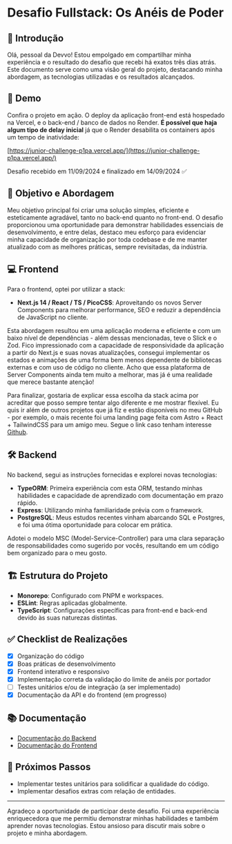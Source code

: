 # Desafio Fullstack: Os Anéis de Poder

## 🌟 Introdução

Olá, pessoal da Devvo! Estou empolgado em compartilhar minha experiência e o resultado do desafio que recebi há exatos três dias atrás. Este documento serve como uma visão geral do projeto, destacando minha abordagem, as tecnologias utilizadas e os resultados alcançados.

## 🚀 Demo

Confira o projeto em ação. O deploy da aplicação front-end está hospedado na Vercel, e o back-end / banco de dados no Render. **É possível que haja algum tipo de delay inicial** já que o Render desabilita os containers após um tempo de inatividade:

[https://junior-challenge-p1pa.vercel.app/](https://junior-challenge-p1pa.vercel.app/)

Desafio recebido em 11/09/2024 e finalizado em 14/09/2024 ✅

## 🎯 Objetivo e Abordagem

Meu objetivo principal foi criar uma solução simples, eficiente e esteticamente agradável, tanto no back-end quanto no front-end. O desafio proporcionou uma oportunidade para demonstrar habilidades essenciais de desenvolvimento, e entre delas, destaco meu esforço para evidenciar minha capacidade de organização por toda codebase e de me manter atualizado com as melhores práticas, sempre revisitadas, da indústria.

## 💻 Frontend

Para o frontend, optei por utilizar a stack:

- **Next.js 14 / React / TS / PicoCSS**: Aproveitando os novos Server Components para melhorar performance, SEO e reduzir a dependência de JavaScript no cliente.

Esta abordagem resultou em uma aplicação moderna e eficiente e com um baixo nível de dependências - além dessas mencionadas, teve o Slick e o Zod. Fico impressionado com a capacidade de responsividade da aplicação a partir do Next.js e suas novas atualizações, consegui implementar os estados e animações de uma forma bem menos dependente de bibliotecas externas e com uso de código no cliente. Acho que essa plataforma de Server Components ainda tem muito a melhorar, mas já é uma realidade que merece bastante atenção!

Para finalizar, gostaria de explicar essa escolha da stack acima por acreditar que posso sempre tentar algo diferente e me mostrar flexível. Eu quis ir além de outros projetos que já fiz e estão disponíveis no meu GitHub - por exemplo, o mais recente foi uma landing page feita com Astro + React + TailwindCSS para um amigo meu. Segue o link caso tenham interesse [Github](https://github.com/p1padev/gztrentin-v2).

## 🛠 Backend

No backend, segui as instruções fornecidas e explorei novas tecnologias:

- **TypeORM**: Primeira experiência com esta ORM, testando minhas habilidades e capacidade de aprendizado com documentação em prazo rápido.
- **Express**: Utilizando minha familiaridade prévia com o framework.
- **PostgreSQL**: Meus estudos recentes vinham abarcando SQL e Postgres, e foi uma ótima oportunidade para colocar em prática.

Adotei o modelo MSC (Model-Service-Controller) para uma clara separação de responsabilidades como sugerido por vocês, resultando em um código bem organizado para o meu gosto.

## 🏗 Estrutura do Projeto

- **Monorepo**: Configurado com PNPM e workspaces.
- **ESLint**: Regras aplicadas globalmente.
- **TypeScript**: Configurações específicas para front-end e back-end devido às suas naturezas distintas.

## ✅ Checklist de Realizações

- [x] Organização do código
- [x] Boas práticas de desenvolvimento
- [x] Frontend interativo e responsivo
- [x] Implementação correta da validação do limite de anéis por portador
- [ ] Testes unitários e/ou de integração (a ser implementado)
- [x] Documentação da API e do frontend (em progresso)

## 📚 Documentação

- [Documentação do Backend](./backend/README.md)
- [Documentação do Frontend](./frontend/README.md)

## 🔮 Próximos Passos

- Implementar testes unitários para solidificar a qualidade do código.
- Implementar desafios extras com relação de entidades.

---

Agradeço a oportunidade de participar deste desafio. Foi uma experiência enriquecedora que me permitiu demonstrar minhas habilidades e também aprender novas tecnologias. Estou ansioso para discutir mais sobre o projeto e minha abordagem.
